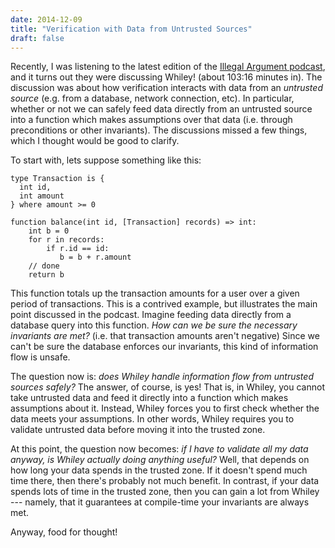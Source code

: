 ```yaml
---
date: 2014-12-09
title: "Verification with Data from Untrusted Sources"
draft: false
---
```


Recently, I was listening to the latest edition of the [Illegal Argument podcast](http://illegalargument.com/episode-125), and it turns out they were discussing Whiley! (about 103:16 minutes in). The discussion was about how verification interacts with data from an *untrusted source* (e.g. from a database, network connection, etc). In particular, whether or not we can safely feed data directly from an untrusted source into a function which makes assumptions over that data (i.e. through preconditions or other invariants). The discussions missed a few things, which I thought would be good to clarify.

To start with, lets suppose something like this:

```whiley
type Transaction is {
  int id,
  int amount
} where amount >= 0

function balance(int id, [Transaction] records) => int:
    int b = 0
    for r in records:
        if r.id == id:
           b = b + r.amount
    // done
    return b
```

This function totals up the transaction amounts for a user over a given period of transactions. This is a contrived example, but illustrates the main point discussed in the podcast. Imagine feeding data directly from a database query into this function. *How can we be sure the necessary invariants are met?* (i.e. that transaction amounts aren't negative) Since we can't be sure the database enforces our invariants, this kind of information flow is unsafe.

The question now is: *does Whiley handle information flow from untrusted sources safely?* The answer, of course, is yes! That is, in Whiley, you cannot take untrusted data and feed it directly into a function which makes assumptions about it. Instead, Whiley forces you to first check whether the data meets your assumptions. In other words, Whiley requires you to validate untrusted data before moving it into the trusted zone.

At this point, the question now becomes: *if I have to validate all my data anyway, is Whiley actually doing anything useful?* Well, that depends on how long your data spends in the trusted zone. If it doesn't spend much time there, then there's probably not much benefit. In contrast, if your data spends lots of time in the trusted zone, then you can gain a lot from Whiley --- namely, that it guarantees at compile-time your invariants are always met.

Anyway, food for thought!
